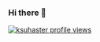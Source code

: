 ### Hi there 👋

<!--
**ksuhaster/ksuhaster** is a ✨ _special_ ✨ repository because its `README.md` (this file) appears on your GitHub profile.

Here are some ideas to get you started:

- 🔭 I’m currently working on ...
- 🌱 I’m currently learning ...
- 👯 I’m looking to collaborate on ...
- 🤔 I’m looking for help with ...
- 💬 Ask me about ...
- 📫 How to reach me: ...
- 😄 Pronouns: ...
- ⚡ Fun fact: ...
-->


[![ksuhaster profile views](https://u8views.com/api/v1/github/profiles/4007528/views/day-week-month-total-count.svg)](https://u8views.com/github/ksuhaster)
